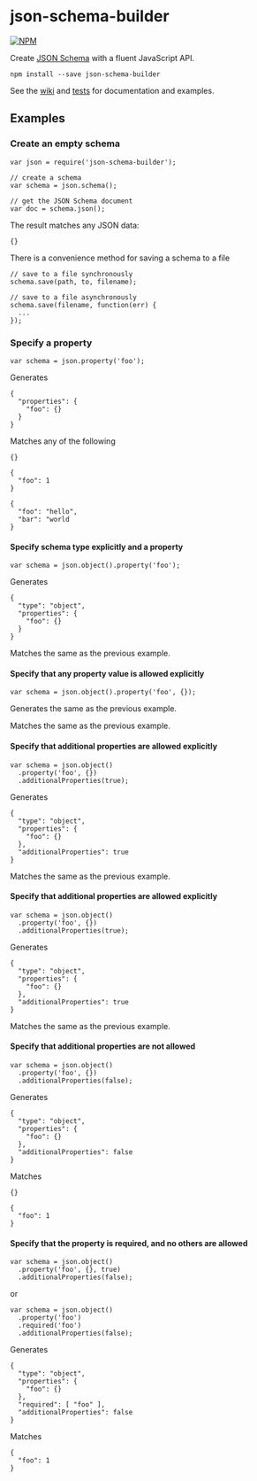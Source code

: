 json-schema-builder
===================

[![NPM](https://nodei.co/npm/json-schema-builder.png?compact=true)](https://nodei.co/npm/json-schema-builder/)

Create [JSON Schema](http://json-schema.org/) with a fluent JavaScript API.

    npm install --save json-schema-builder
    
See the [wiki](https://github.com/atomiqio/json-schema-builder/wiki) and [tests](https://github.com/atomiqio/json-schema-builder/blob/master/src/test/test.js) for documentation and examples.

Examples
--------

### Create an empty schema

```
var json = require('json-schema-builder');

// create a schema    
var schema = json.schema();
    
// get the JSON Schema document
var doc = schema.json();
```

The result matches any JSON data:

    {}


There is a convenience method for saving a schema to a file
    
```
// save to a file synchronously
schema.save(path, to, filename);
    
// save to a file asynchronously
schema.save(filename, function(err) {
  ...
});
```



### Specify a property

```
var schema = json.property('foo');
```

Generates

```
{
  "properties": {
    "foo": {}
  }
}
```

Matches any of the following

```
{}

{
  "foo": 1
}

{
  "foo": "hello",
  "bar": "world
}
```



#### Specify schema type explicitly and a property

```
var schema = json.object().property('foo');
```

Generates

```
{
  "type": "object",
  "properties": {
    "foo": {}
  }
}
```

Matches the same as the previous example.



#### Specify that any property value is allowed explicitly

```
var schema = json.object().property('foo', {});
```

Generates the same as the previous example.

Matches the same as the previous example.



#### Specify that additional properties are allowed explicitly

```
var schema = json.object()
  .property('foo', {})
  .additionalProperties(true);
```

Generates

```
{
  "type": "object",
  "properties": {
    "foo": {}
  },
  "additionalProperties": true
}
```

Matches the same as the previous example.



#### Specify that additional properties are allowed explicitly

```
var schema = json.object()
  .property('foo', {})
  .additionalProperties(true);
```

Generates

```
{
  "type": "object",
  "properties": {
    "foo": {}
  },
  "additionalProperties": true
}
```

Matches the same as the previous example.



#### Specify that additional properties are not allowed

```
var schema = json.object()
  .property('foo', {})
  .additionalProperties(false);
```

Generates

```
{
  "type": "object",
  "properties": {
    "foo": {}
  },
  "additionalProperties": false
}
```

Matches

```
{}

{
  "foo": 1
}
```


#### Specify that the property is required, and no others are allowed


```
var schema = json.object()
  .property('foo', {}, true)
  .additionalProperties(false);
```

or

```
var schema = json.object()
  .property('foo')
  .required('foo')
  .additionalProperties(false);
```

Generates

```
{
  "type": "object",
  "properties": {
    "foo": {}
  },
  "required": [ "foo" ],
  "additionalProperties": false
}
```

Matches

```
{
  "foo": 1
}
```
